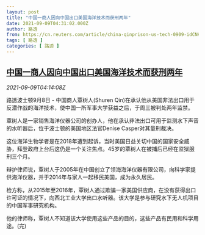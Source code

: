 ```yaml
---
layout: post
title: "中国一商人因向中国出口美国海洋技术而获刑两年"
date: 2021-09-09T04:31:02.000Z
author: 路透
from: https://cn.reuters.com/article/china-qinprison-us-tech-0909-idCNKBS2G50A2
tags: [ 路透 ]
categories: [ 路透 ]
---
```

<!--1631161862000-->
[中国一商人因向中国出口美国海洋技术而获刑两年](https://cn.reuters.com/article/china-qinprison-us-tech-0909-idCNKBS2G50A2)
------

<div>
<div><i>2021-09-09T04:14:08Z</i></div><p>路透波士顿9月8日 - 中国商人覃树人(Shuren Qin)在承认他从美国非法出口用于反潜作战的海洋技术，使中国一所军事大学获益之后，于周三被判处两年监禁。</p><p>覃树人是一家销售海洋仪器公司的创办人，他在承认非法出口可用于监测水下声音的水听器后，位于波士顿的美国地区法官Denise Casper对其量刑裁决。</p><p>这位海洋生物学者是在2018年遭到起诉，当时美国日益关切中国的国家安全威胁，拜登政府上台后这仍是一个关注焦点。45岁的覃树人在被捕后已经在监狱服刑三个月。</p><p>辩护律师说，覃树人于2005年在中国创立了领海海洋仪器有限公司，向科学家提供海洋仪器，并于2014年与家人一起移民美国，成为永久居民。</p><p>检方称，从2015年至2016年，覃树人通过欺骗一家美国供应商，在没有获得出口许可证的情况下，向西北工业大学出口水听器。该大学是参与研究水下无人机项目的中国军事研究机构。</p><p>他的律师称，覃树人不知道该大学使用这些产品的目的，这些产品有民用和科学用途。(完)</p>
</div>

